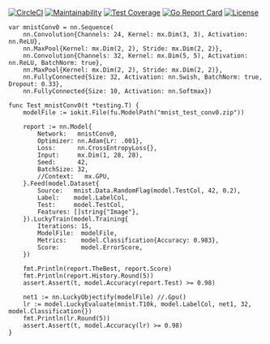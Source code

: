 [![CircleCI](https://circleci.com/gh/sudachen/go-ml.svg?style=svg)](https://circleci.com/gh/sudachen/go-ml)
[![Maintainability](https://api.codeclimate.com/v1/badges/c66e0431917e286fe342/maintainability)](https://codeclimate.com/github/sudachen/go-ml/maintainability)
[![Test Coverage](https://api.codeclimate.com/v1/badges/c66e0431917e286fe342/test_coverage)](https://codeclimate.com/github/sudachen/go-ml/test_coverage)
[![Go Report Card](https://goreportcard.com/badge/github.com/sudachen/go-ml)](https://goreportcard.com/report/github.com/sudachen/go-ml)
[![License](https://img.shields.io/badge/License-Apache%202.0-blue.svg)](https://opensource.org/licenses/Apache-2.0)


```golang
var mnistConv0 = nn.Sequence(
	nn.Convolution{Channels: 24, Kernel: mx.Dim(3, 3), Activation: nn.ReLU},
	nn.MaxPool{Kernel: mx.Dim(2, 2), Stride: mx.Dim(2, 2)},
	nn.Convolution{Channels: 32, Kernel: mx.Dim(5, 5), Activation: nn.ReLU, BatchNorm: true},
	nn.MaxPool{Kernel: mx.Dim(2, 2), Stride: mx.Dim(2, 2)},
	nn.FullyConnected{Size: 32, Activation: nn.Swish, BatchNorm: true, Dropout: 0.33},
	nn.FullyConnected{Size: 10, Activation: nn.Softmax})

func Test_mnistConv0(t *testing.T) {
	modelFile := iokit.File(fu.ModelPath("mnist_test_conv0.zip"))

	report := nn.Model{
		Network:   mnistConv0,
		Optimizer: nn.Adam{Lr: .001},
		Loss:      nn.CrossEntropyLoss{},
		Input:     mx.Dim(1, 28, 28),
		Seed:      42,
		BatchSize: 32,
		//Context:   mx.GPU,
	}.Feed(model.Dataset{
		Source:   mnist.Data.RandomFlag(model.TestCol, 42, 0.2),
		Label:    model.LabelCol,
		Test:     model.TestCol,
		Features: []string{"Image"},
	}).LuckyTrain(model.Training{
		Iterations: 15,
		ModelFile:  modelFile,
		Metrics:    model.Classification{Accuracy: 0.983},
		Score:      model.ErrorScore,
	})

	fmt.Println(report.TheBest, report.Score)
	fmt.Println(report.History.Round(5))
	assert.Assert(t, model.Accuracy(report.Test) >= 0.98)

	net1 := nn.LuckyObjectify(modelFile) //.Gpu()
	lr := model.LuckyEvaluate(mnist.T10k, model.LabelCol, net1, 32, model.Classification{})
	fmt.Println(lr.Round(5))
	assert.Assert(t, model.Accuracy(lr) >= 0.98)
}
```
